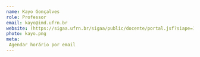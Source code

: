 ```yaml
---
name: Kayo Gonçalves
role: Professor
email: kayo@imd.ufrn.br
website: (https://sigaa.ufrn.br/sigaa/public/docente/portal.jsf?siape=1721835
photo: kayo.png
meta:
 Agendar horário por email
---
```

